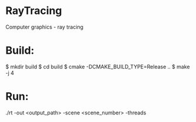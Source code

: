 # RayTracing
Computer graphics - ray tracing
# Build:
$ mkdir build
$ cd build
$ cmake -DCMAKE_BUILD_TYPE=Release ..
$ make -j 4
# Run:
./rt -out <output_path> -scene <scene_number> -threads <threads>
